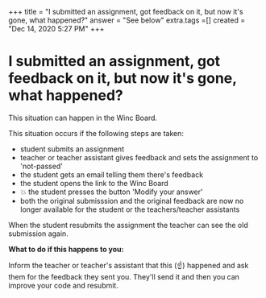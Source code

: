 +++
title = "I submitted an assignment, got feedback on it, but now it's gone, what happened?"
answer = "See below"
extra.tags =[]
created = "Dec 14, 2020 5:27 PM"
+++
# I submitted an assignment, got feedback on it, but now it's gone, what happened?


This situation can happen in the Winc Board.

This situation occurs if the following steps are taken:

- student submits an assignment
- teacher or teacher assistant gives feedback and sets the assignment to 'not-passed'
- the student gets an email telling them there's feedback
- the student opens the link to the Winc Board
- 💥 the student presses the button 'Modify your answer'
- both the original submisssion and the original feedback are now no longer available for the student or the teachers/teacher assistants

When the student resubmits the assignment the teacher can see the old submission again.

**What to do if this happens to you:**

Inform the teacher or teacher's assistant that this (☝️) happened and ask them for the feedback they sent you. They'll send it and then you can improve your code and resubmit.